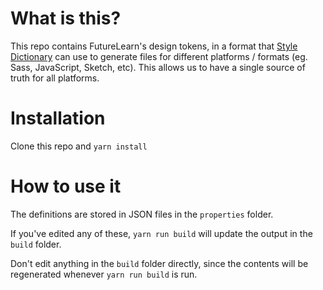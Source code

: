# What is this?

This repo contains FutureLearn's design tokens, in a format that [Style Dictionary](https://github.com/amzn/style-dictionary) can use to generate files for different platforms / formats (eg. Sass, JavaScript, Sketch, etc). This allows us to have a single source of truth for all platforms.

# Installation

Clone this repo and `yarn install`

# How to use it

The definitions are stored in JSON files in the `properties` folder.

If you've edited any of these, `yarn run build` will update the output in the `build` folder.

Don't edit anything in the `build` folder directly, since the contents will be regenerated whenever `yarn run build` is run.
